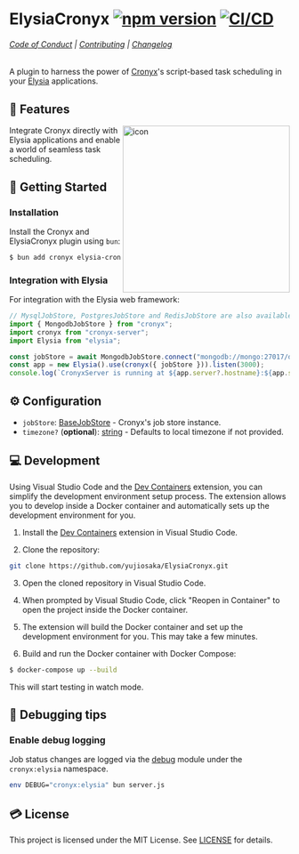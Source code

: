 # ElysiaCronyx [![npm version](https://badge.fury.io/js/elysia-cronyx.svg)](https://badge.fury.io/js/elysia-cronyx) [![CI/CD](https://github.com/yujiosaka/ElysiaCronyx/actions/workflows/ci_cd.yml/badge.svg)](https://github.com/yujiosaka/ElysiaCronyx/actions/workflows/ci_cd.yml)

###### [Code of Conduct](https://github.com/yujiosaka/CronyxServer/blob/main/docs/CODE_OF_CONDUCT.md) | [Contributing](https://github.com/yujiosaka/CronyxServer/blob/main/docs/CONTRIBUTING.md) | [Changelog](https://github.com/yujiosaka/CronyxServer/blob/main/docs/CHANGELOG.md)

A plugin to harness the power of [Cronyx](https://github.com/yujiosaka/Cronyx)'s script-based task scheduling in your [Elysia](https://elysiajs.com/) applications.

## 🌟 Features

<img src="https://github.com/yujiosaka/ElysiaCronyx/assets/2261067/c007f42c-894c-43b2-842a-18a94462db25" alt="icon" width="300" align="right">

Integrate Cronyx directly with Elysia applications and enable a world of seamless task scheduling.

## 🚀 Getting Started

### Installation

Install the Cronyx and ElysiaCronyx plugin using `bun`:

```sh
$ bun add cronyx elysia-cronyx
```

### Integration with Elysia

For integration with the Elysia web framework:

```ts
// MysqlJobStore, PostgresJobStore and RedisJobStore are also available for the integration
import { MongodbJobStore } from "cronyx";
import cronyx from "cronyx-server";
import Elysia from "elysia";

const jobStore = await MongodbJobStore.connect("mongodb://mongo:27017/db");
const app = new Elysia().use(cronyx({ jobStore })).listen(3000);
console.log(`CronyxServer is running at ${app.server?.hostname}:${app.server?.port}`);
```

## ⚙️ Configuration

- `jobStore`: [BaseJobStore] - Cronyx's job store instance.
- `timezone?` (**optional**): [string] - Defaults to local timezone if not provided.

## 💻 Development

Using Visual Studio Code and the [Dev Containers](https://marketplace.visualstudio.com/items?itemName=ms-vscode-remote.remote-containers) extension, you can simplify the development environment setup process. The extension allows you to develop inside a Docker container and automatically sets up the development environment for you.

1. Install the [Dev Containers](https://marketplace.visualstudio.com/items?itemName=ms-vscode-remote.remote-containers) extension in Visual Studio Code.

2. Clone the repository:

```sh
git clone https://github.com/yujiosaka/ElysiaCronyx.git
```

3. Open the cloned repository in Visual Studio Code.

4. When prompted by Visual Studio Code, click "Reopen in Container" to open the project inside the Docker container.

5. The extension will build the Docker container and set up the development environment for you. This may take a few minutes.

6. Build and run the Docker container with Docker Compose:

```sh
$ docker-compose up --build
```

This will start testing in watch mode.

## 🐞 Debugging tips

### Enable debug logging

Job status changes are logged via the [debug](https://github.com/visionmedia/debug) module under the `cronyx:elysia` namespace.

```sh
env DEBUG="cronyx:elysia" bun server.js
```

## 💳 License

This project is licensed under the MIT License. See [LICENSE](https://github.com/yujiosaka/Cronyx/blob/main/LICENSE) for details.

[BaseJobStore]: https://github.com/yujiosaka/Cronyx/blob/main/docs/API.md#job-stores "BaseJobStore"
[string]: https://developer.mozilla.org/en-US/docs/Web/JavaScript/Data_structures#String_type "String"
